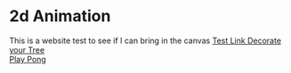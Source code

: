 <h1> 2d Animation </h1>


This is a website test to see if I can bring in the canvas
<a href ="https://www.smashingmagazine.com/2009/09/back-to-school-with-40-excellent-adobe-illustrator-tutorials/"> Test Link </a>
<a href = "christmasTree.html"> Decorate your Tree </a>
<br>
<a href = "pongGame.html"> Play Pong </a>


